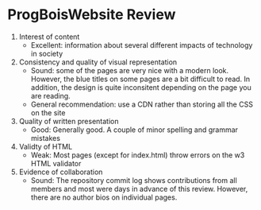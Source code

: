 ProgBoisWebsite Review
===========================
1. Interest of content
	* Excellent: information about several different impacts of technology in society
2. Consistency and quality of visual representation
	* Sound: some of the pages are very nice with a modern look. However, the blue titles on some pages are a bit difficult to read. In addition, the design is quite inconsitent depending on the page you are reading.
	* General recommendation: use a CDN rather than storing all the CSS on the site
3. Quality of written presentation
	* Good: Generally good. A couple of minor spelling and grammar mistakes
4. Validty of HTML
	* Weak: Most pages (except for index.html) throw errors on the w3 HTML validator
5. Evidence of collaboration
	* Sound: The repository commit log shows contributions from all members and most were days in advance of this review. However, there are no author bios on individual pages.